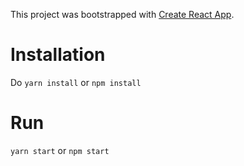 This project was bootstrapped with [Create React App](https://github.com/facebookincubator/create-react-app).

# Installation
Do `yarn install` or `npm install`

# Run

`yarn start` or `npm start`